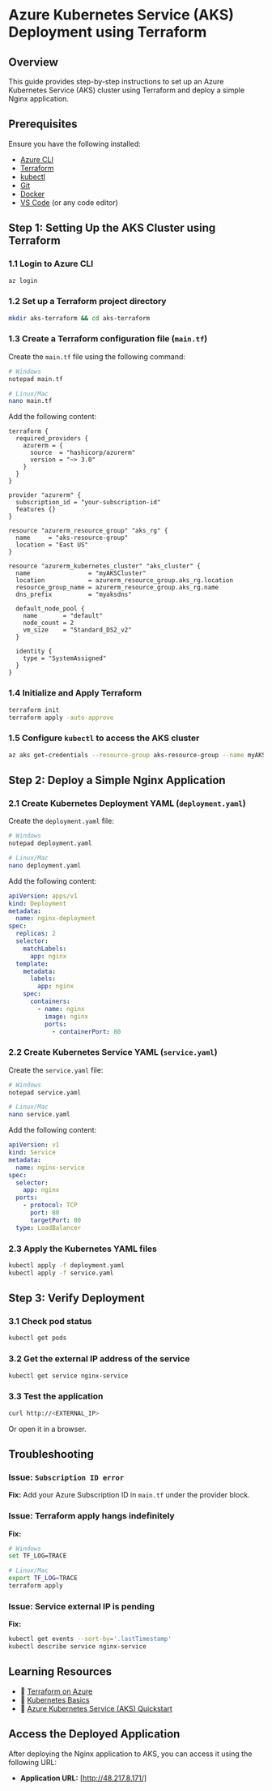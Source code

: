 # Azure Kubernetes Service (AKS) Deployment using Terraform

## Overview

This guide provides step-by-step instructions to set up an Azure Kubernetes Service (AKS) cluster using Terraform and deploy a simple Nginx application.

## Prerequisites

Ensure you have the following installed:

- [Azure CLI](https://docs.microsoft.com/en-us/cli/azure/install-azure-cli)  
- [Terraform](https://learn.hashicorp.com/tutorials/terraform/install-cli)  
- [kubectl](https://kubernetes.io/docs/tasks/tools/install-kubectl/)  
- [Git](https://git-scm.com/book/en/v2/Getting-Started-Installing-Git)  
- [Docker](https://docs.docker.com/get-docker/)  
- [VS Code](https://code.visualstudio.com/Download) (or any code editor)

## Step 1: Setting Up the AKS Cluster using Terraform

### 1.1 Login to Azure CLI

```bash
az login
```

### 1.2 Set up a Terraform project directory

```bash
mkdir aks-terraform && cd aks-terraform
```

### 1.3 Create a Terraform configuration file (`main.tf`)

Create the `main.tf` file using the following command:

```bash
# Windows
notepad main.tf

# Linux/Mac
nano main.tf
```

Add the following content:

```hcl
terraform {
  required_providers {
    azurerm = {
      source  = "hashicorp/azurerm"
      version = "~> 3.0"
    }
  }
}

provider "azurerm" {
  subscription_id = "your-subscription-id"
  features {}
}

resource "azurerm_resource_group" "aks_rg" {
  name     = "aks-resource-group"
  location = "East US"
}

resource "azurerm_kubernetes_cluster" "aks_cluster" {
  name                = "myAKSCluster"
  location            = azurerm_resource_group.aks_rg.location
  resource_group_name = azurerm_resource_group.aks_rg.name
  dns_prefix          = "myaksdns"

  default_node_pool {
    name       = "default"
    node_count = 2
    vm_size    = "Standard_DS2_v2"
  }

  identity {
    type = "SystemAssigned"
  }
}
```

### 1.4 Initialize and Apply Terraform

```bash
terraform init
terraform apply -auto-approve
```

### 1.5 Configure `kubectl` to access the AKS cluster

```bash
az aks get-credentials --resource-group aks-resource-group --name myAKSCluster
```

## Step 2: Deploy a Simple Nginx Application

### 2.1 Create Kubernetes Deployment YAML (`deployment.yaml`)

Create the `deployment.yaml` file:

```bash
# Windows
notepad deployment.yaml

# Linux/Mac
nano deployment.yaml
```

Add the following content:

```yaml
apiVersion: apps/v1
kind: Deployment
metadata:
  name: nginx-deployment
spec:
  replicas: 2
  selector:
    matchLabels:
      app: nginx
  template:
    metadata:
      labels:
        app: nginx
    spec:
      containers:
        - name: nginx
          image: nginx
          ports:
            - containerPort: 80
```

### 2.2 Create Kubernetes Service YAML (`service.yaml`)

Create the `service.yaml` file:

```bash
# Windows
notepad service.yaml

# Linux/Mac
nano service.yaml
```

Add the following content:

```yaml
apiVersion: v1
kind: Service
metadata:
  name: nginx-service
spec:
  selector:
    app: nginx
  ports:
    - protocol: TCP
      port: 80
      targetPort: 80
  type: LoadBalancer
```

### 2.3 Apply the Kubernetes YAML files

```bash
kubectl apply -f deployment.yaml
kubectl apply -f service.yaml
```

## Step 3: Verify Deployment

### 3.1 Check pod status

```bash
kubectl get pods
```

### 3.2 Get the external IP address of the service

```bash
kubectl get service nginx-service
```

### 3.3 Test the application

```bash
curl http://<EXTERNAL_IP>
```

Or open it in a browser.


## Troubleshooting

### Issue: `Subscription ID error`

**Fix:** Add your Azure Subscription ID in `main.tf` under the provider block.

### Issue: Terraform apply hangs indefinitely

**Fix:**

```bash
# Windows
set TF_LOG=TRACE

# Linux/Mac
export TF_LOG=TRACE
terraform apply
```

### Issue: Service external IP is pending

**Fix:**

```bash
kubectl get events --sort-by='.lastTimestamp'
kubectl describe service nginx-service
```

## Learning Resources

- 📌 [Terraform on Azure](https://learn.hashicorp.com/collections/terraform/azure)
- 📌 [Kubernetes Basics](https://kubernetes.io/docs/tutorials/kubernetes-basics/)
- 📌 [Azure Kubernetes Service (AKS) Quickstart](https://docs.microsoft.com/en-us/azure/aks/kubernetes-walkthrough-portal)


## Access the Deployed Application

After deploying the Nginx application to AKS, you can access it using the following URL:

- **Application URL:** [http://48.217.8.171/]






